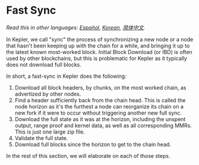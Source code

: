 # Fast Sync

*Read this in other languages: [Español](fast-sync_ES.md), [Korean](fast-sync_KR.md), [简体中文](fast-sync_ZH-CN.md).*

In Kepler, we call "sync" the process of synchronizing a new node or a node that
hasn't been keeping up with the chain for a while, and bringing it up to the
latest known most-worked block. Initial Block Download (or IBD) is often used
by other blockchains, but this is problematic for Kepler as it typically does not
download full blocks.

In short, a fast-sync in Kepler does the following:

1. Download all block headers, by chunks, on the most worked chain, as
   advertized by other nodes.
1. Find a header sufficiently back from the chain head. This is called the node
   horizon as it's the furthest a node can reorganize its chain on a new fork if
   it were to occur without triggering another new full sync.
1. Download the full state as it was at the horizon, including the unspent
   output, range proof and kernel data, as well as all corresponding MMRs. This is
   just one large zip file.
1. Validate the full state.
1. Download full blocks since the horizon to get to the chain head.

In the rest of this section, we will elaborate on each of those steps.
